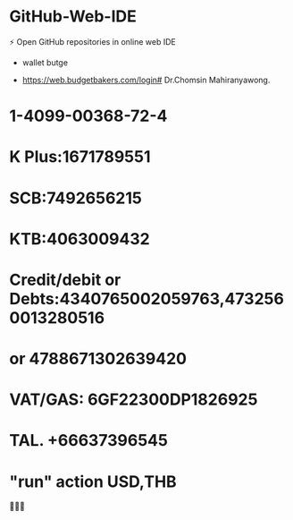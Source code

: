 # GitHub-Web-IDE

⚡ Open GitHub repositories in online web IDE

- wallet butge

- https://web.budgetbakers.com/login# Dr.Chomsin Mahiranyawong.

# 1-4099-00368-72-4

# K Plus:1671789551

# SCB:7492656215

# KTB:4063009432

# Credit/debit or Debts:4340765002059763,4732560013280516

# or 4788671302639420

# VAT/GAS: 6GF22300DP1826925

# TAL. +66637396545

# "run" action USD,THB

🏧🏦💯
